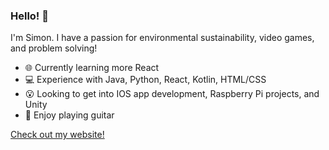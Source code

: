 ### Hello! 👋

I'm Simon. I have a passion for environmental sustainability, video games, and problem solving!

* :globe_with_meridians: Currently learning more React
* 💻 Experience with Java, Python, React, Kotlin, HTML/CSS
* 😮 Looking to get into IOS app development, Raspberry Pi projects, and Unity
* :musical_note: Enjoy playing guitar

[Check out my website!](https://simonzhang04.github.io/)
